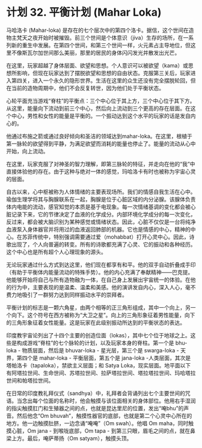 # 计划 32. 平衡计划 (Mahar Loka)

马哈洛卡 (Mahar-loka) 是存在的七个层次中的第四个洛卡。据信，这个世间在造物主梵天之夜开始时被摧毁。前三个世间是个体意识（jiva）生存的场所，在一系列新的重生中发展。在第四个世间，和第三个世间一样，火元素占主导地位，但这里不像斯瓦尔加世间那么美丽，那里的居民的身体闪闪发光并散发出光芒。

在这里，玩家超越了身体层面、欲望和思想。个人意识可以被欲望（kama）或思想所影响，但现在玩家达到了摆脱欲望和思想的自由状态。克服第三关后，玩家进入第四关，进入一个永久的隐形世界。生活在这里的众生还没有完全摆脱轮回，但在当前的造物周期中，他们不会反复转世，因为他们处于平衡状态。

心轮平面充当游戏“脊柱”的平衡点：三个中心位于其上方，三个中心位于其下方。从这里，能量向下流动到前三个中心，然后向上流动到三个更高的存在层面。在这个中心，男性和女性的能量是平衡的。一个振动达到这个水平的玩家的话是发自内心的。

他通过布施之箭或通过良好倾向和圣洁的领域达到mahar-loka。在这里，根植于第一脉轮的欲望得到平静，为满足欲望而消耗的能量也停止了。能量的流动从心中开始，向上流动。

在这里，玩家克服了对神圣的智力理解，即第三脉轮的特征，并走向在他的“我”中直接体验他的存在。由于这种与绝对一体的感觉，玛哈洛卡有时也被称为宇宙心灵的层面。

自古以来，心中枢被称为人体情绪的主要表现场所。我们的情感自我生活在心中。瑜伽生理学将其与胸腺联系在一起，胸腺是位于心脏区域的内分泌腺。该腺体负责体内电能的流动，感官知觉的本质是基于电现象。每一次情绪基调的变化都会被心脏记录下来，它的节律决定了血液的化学成分。内部环境化学成分的每一次变化，反过来，都会被大脑识别为某种感觉或情绪状态。因此，心脏不仅仅是一台将纯净血液泵入身体器官并将用过的血液返回肺部的机器。它也是情感的中心，精神的中心。在苏菲传统中，特别强调需要通过爱（mohabbat）打开心灵中心。因此，诗歌出现了，个人向普遍的转变。所有的诗歌都充满了心灵、它的振动和各种经历。这个中心也是所有超个人心理现象的源头。

无论玩家通过什么方式到达这里，他们现在都享有和平。他的双手自动折叠成手印（有助于平衡体内能量流动的特殊手势）。他的内心充满了奉献精神——巴克提。他能够开始将自己与所有造物融为一体，在自己身上发展出宇宙统一的体验。在他的行为中，主要表现的是温柔、温柔和美感。他的演讲发自内心，深入人心，毫不费力地吸引了一群努力达到同样振动水平的崇拜者。

平衡计划的标志是一颗六角星，由两个相等的正三角形组成，其中一个向上，另一个向下。这个符号在西方被称为“大卫之星”。向上的三角形象征着男性能量，向下的三角形象征着女性能量。这是玩家在此级别振动所达到的平衡状态的表达。

印度教宇宙论列出了十四个主要的创造位面（lokas），其中七个位于地球之上。这些是构成游戏“脊柱”的七个脉轮的计划，以及玩家本身的脊柱。第一个是 bhu-loka - 物质层面，然后是 bhuvar-loka - 星光层，第三个是 swarga-loka - 天界，第四个是 mahar-loka - 平衡层面，第五个是 jana-loka -人类层面，其次是塔帕洛卡（tapaloka），禁欲主义层面；和 Satya Loka，现实层面。地平面以下有阿塔拉世间、生命世间、苏塔拉世间、拉萨塔拉世间、塔拉塔拉世间、玛哈塔拉世间和帕塔拉世间。

在日常的印度教礼拜仪式（sandhya）中，礼拜者会背诵列出七个主要世间的咒语。当念出每个位面的名称时，他会触摸与该位面相关的身体部位。他用右手湿润的指尖触摸肛门和生殖器之间的点，也就是昆达里尼的位置，发出“唵bhu”的声音。然后他念“Om bhuvah”，触摸性器官的底部，也就是第二个心灵中心所在的地方。他一边触摸肚脐，一边念诵“唵唵”（Om swah）。他唱 Om maha，同时触摸心脏，Om jana - 到喉咙底部，Om tapa - 到第三只眼，眉毛之间的点，就在鼻梁上方。最后，唵萨蒂扬（Om satyam），触摸头顶。

